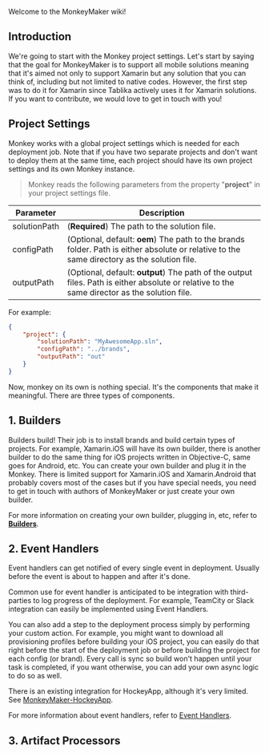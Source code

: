 Welcome to the MonkeyMaker wiki!

## Introduction
We're going to start with the Monkey project settings.
Let's start by saying that the goal for MonkeyMaker is to support all mobile solutions meaning that it's aimed not only to support Xamarin but any solution that you can think of, including but not limited to native codes. However, the first step was to do it for Xamarin since Tablika actively uses it for Xamarin solutions. If you want to contribute, we would love to get in touch with you!

## Project Settings
Monkey works with a global project settings which is needed for each deployment job. Note that if you have two separate projects and don't want to deploy them at the same time, each project should have its own project settings and its own Monkey instance.

> Monkey reads the following parameters from the property "**project**" in your project settings file.

| Parameter | Description |
|--------------|------------------------------------------------------------------------------------------------------------------------------------------|
| solutionPath | (**Required**) The path to the solution file. |
| configPath | (Optional, default: **oem**) The path to the brands folder. Path is either absolute or relative to the same directory as the solution file. |
| outputPath | (Optional, default: **output**) The path of the output files. Path is either absolute or relative to the same director as the solution file. |

For example:
```JSON
{
	"project": {
		"solutionPath": "MyAwesomeApp.sln",
		"configPath": "../brands",
		"outputPath": "out"
	}
}
```


Now, monkey on its own is nothing special. It's the components that make it meaningful. There are three types of components.

## 1. Builders
Builders build! Their job is to install brands and build certain types of projects. For example, Xamarin.iOS will have its own builder, there is another builder to do the same thing for iOS projects written in Objective-C, same goes for Android, etc. You can create your own builder and plug it in the Monkey. There is limited support for Xamarin.iOS and Xamarin.Android that probably covers most of the cases but if you have special needs, you need to get in touch with authors of MonkeyMaker or just create your own builder.

For more information on creating your own builder, plugging in, etc, refer to **[Builders](../Builders)**.

## 2. Event Handlers
Event handlers can get notified of every single event in deployment. Usually before the event is about to happen and after it's done.

Common use for event handler is anticipated to be integration with third-parties to log progress of the deployment. For example, TeamCity or Slack integration can easily be implemented using Event Handlers.

You can also add a step to the deployment process simply by performing your custom action. For example, you might want to download all provisioning profiles before building your iOS project, you can easily do that right before the start of the deployment job or before building the project for each config (or brand). Every call is sync so build won't happen until your task is completed, if you want otherwise, you can add your own async logic to do so as well.

There is an existing integration for HockeyApp, although it's very limited. See [MonkeyMaker-HockeyApp](https://github.com/peymanmortazavi/MonkeyMaker-HockeyApp).

For more information about event handlers, refer to [Event Handlers](../EventHandlers).

## 3. Artifact Processors

